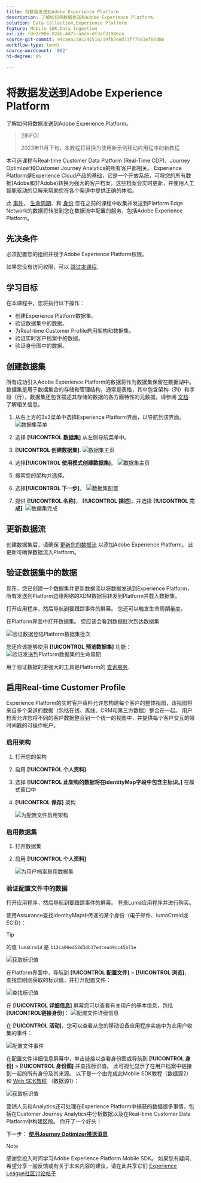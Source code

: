 ```yaml
---
title: 将数据发送到Adobe Experience Platform
description: 了解如何将数据发送到Adobe Experience Platform。
solution: Data Collection,Experience Platform
feature: Mobile SDK,Data Ingestion
exl-id: fdd2c90e-8246-4d75-a6db-df3ef31946c4
source-git-commit: 94ca4a238c241518219fb2e8d73f775836f86d86
workflow-type: tm+mt
source-wordcount: '862'
ht-degree: 8%

---
```


# 将数据发送到Adobe Experience Platform

了解如何将数据发送到Adobe Experience Platform。

>[!INFO]
>
> 2023年11月下旬，本教程将替换为使用新示例移动应用程序的新教程

本可选课程与Real-time Customer Data Platform (Real-Time CDP)、Journey Optimizer和Customer Journey Analytics的所有客户都相关。 Experience Platform是Experience Cloud产品的基础，它是一个开放系统，可将您的所有数据(Adobe和非Adobe)转换为强大的客户档案，这些档案会实时更新，并使用人工智能驱动的见解来帮助您在各个渠道中提供正确的体验。

此 [事件](events.md)， [生命周期](lifecycle-data.md)、和 [身份](identity.md) 您在之前的课程中收集并发送到Platform Edge Network的数据将转发到您在数据流中配置的服务，包括Adobe Experience Platform。


## 先决条件

必须配置您的组织并授予Adobe Experience Platform权限。

如果您没有访问权限，可以 [跳过本课程](install-sdks.md).

## 学习目标

在本课程中，您将执行以下操作：

* 创建Experience Platform数据集。
* 验证数据集中的数据。
* 为Real-time Customer Profile启用架构和数据集。
* 验证实时客户档案中的数据。
* 验证身份图中的数据。


## 创建数据集

所有成功引入Adobe Experience Platform的数据将作为数据集保留在数据湖中。 数据集是用于数据集合的存储和管理结构，通常是表格，其中包含架构（列）和字段（行）。数据集还包含描述其存储的数据的各方面特性的元数据。请参阅 [文档](https://experienceleague.adobe.com/docs/experience-platform/catalog/datasets/overview.html?lang=zh-Hans) 了解相关信息。

1. 从右上方的3x3菜单中选择Experience Platform界面，以导航到该界面。
   ![数据集菜单](assets/mobile-dataset-menu.png)

1. 选择 **[!UICONTROL 数据集]** 从左侧导航菜单中。

1. **[!UICONTROL 创建数据集]**.
   ![数据集主页](assets/mobile-dataset-home.png)

1. 选择&#x200B;**[!UICONTROL 使用模式创建数据集]**。
   ![数据集主页](assets/mobile-dataset-create.png)

1. 搜索您的架构并选择。

1. 选择&#x200B;**[!UICONTROL 下一步]**。
   ![数据集配置](assets/mobile-dataset-configure.png)

1. 提供 **[!UICONTROL 名称]**， **[!UICONTROL 描述]**，并选择 **[!UICONTROL 完成]**.
   ![数据集完成](assets/mobile-dataset-finish.png)

## 更新数据流

创建数据集后，请确保 [更新您的数据流](create-datastream.md) 以添加Adobe Experience Platform。 此更新可确保数据流入Platform。

## 验证数据集中的数据

现在，您已创建一个数据集并更新数据流以将数据发送到Experience Platform，所有发送到Platform边缘网络的XDM数据将转发到Platform并载入数据集。

打开应用程序，然后导航到要跟踪事件的屏幕。 您还可以触发生命周期量度。

在Platform界面中打开数据集。 您应该会看到数据批次到达数据集

![验证数据登陆Platform数据集批次](assets/mobile-platform-dataset-batches.png)

您还应该能够使用 **[!UICONTROL 预览数据集]** 功能：
![验证发送到Platform数据集的生命周期](assets/mobile-lifecycle-platform-dataset.png)

用于验证数据的更强大的工具是Platform的 [查询服务](https://experienceleague.adobe.com/docs/platform-learn/tutorials/queries/explore-data.html?lang=zh-CN).

## 启用Real-time Customer Profile

Experience Platform的实时客户资料允许您构建每个客户的整体视图，该视图将来自多个渠道的数据（包括在线、离线、CRM和第三方数据）整合在一起。 用户档案允许您将不同的客户数据整合到一个统一的视图中，并提供每个客户交互的带时间戳的可操作帐户。

### 启用架构

1. 打开您的架构
1. 启用 **[!UICONTROL 个人资料]**
1. 选择 **[!UICONTROL 此架构的数据将在identityMap字段中包含主标识。]** 在模式窗口中
1. **[!UICONTROL 保存]** 架构

   ![为配置文件启用架构](assets/mobile-platform-profile-schema.png)

### 启用数据集

1. 打开数据集
1. 启用 **[!UICONTROL 个人资料]**

   ![为用户档案启用数据集](assets/mobile-platform-profile-dataset.png)

### 验证配置文件中的数据

打开应用程序，然后导航到要跟踪事件的屏幕。 登录Luma应用程序并进行购买。

使用Assurance查找identityMap中传递的某个身份（电子邮件、lumaCrmId或ECID）：

>[!TIP]
>
>   的值 `lumaCrmId` 是 `112ca06ed53d3db37e4cea49cc45b71e`


![获取标识值](assets/mobile-platform-identity.png)

在Platform界面中，导航到 **[!UICONTROL 配置文件]** > **[!UICONTROL 浏览]**，查找您刚刚获取的标识值，并打开配置文件：

![查找标识值](assets/mobile-platform-profile-lookup.png)

在 **[!UICONTROL 详细信息]** 屏幕您可以查看有关用户的基本信息，包括 **[!UICONTROL **&#x200B;链接身份&#x200B;**]**：
![配置文件详细信息](assets/mobile-platform-profile-details.png)

在 **[!UICONTROL 活动]**，您可以查看从您的移动设备应用程序实施中为此用户收集的事件：

![配置文件事件](assets/mobile-platform-profile-events.png)


在配置文件详细信息屏幕中，单击链接以查看身份图或导航到 **[!UICONTROL 身份]** > **[!UICONTROL 身份图]** 并查找标识值。 此可视化显示了在用户档案中链接到一起的所有身份及其来源。 以下是一个由完成此Mobile SDK教程（数据源2）和 [Web SDK教程](https://experienceleague.adobe.com/docs/platform-learn/implement-web-sdk/overview.html?lang=zh-Hans) （数据源1）：

![获取标识值](assets/mobile-platform-profile-identitygraph.png)

营销人员和Analytics还可处理在Experience Platform中捕获的数据很多事情，包括在Customer Journey Analytics中分析数据以及在Real-time Customer Data Platform中构建区段。 你开了一个好头！

下一步： **[使用Journey Optimizer推送消息](journey-optimizer-push.md)**

>[!NOTE]
>
>感谢您投入时间学习Adobe Experience Platform Mobile SDK。 如果您有疑问、希望分享一般反馈或有关于未来内容的建议，请在此共享它们 [Experience League社区讨论帖子](https://experienceleaguecommunities.adobe.com/t5/adobe-experience-platform-launch/tutorial-discussion-implement-adobe-experience-cloud-in-mobile/td-p/443796)
